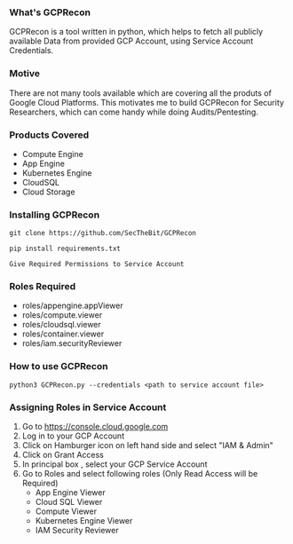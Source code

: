 ### What's GCPRecon
GCPRecon is a tool written in python, which helps to fetch all publicly available Data from provided GCP Account, using Service Account Credentials.

### Motive
There are not many tools available which are covering all the produts of Google Cloud Platforms. This motivates me to build GCPRecon for Security Researchers, which can come handy while doing Audits/Pentesting.

### Products Covered

* Compute Engine
* App Engine
* Kubernetes Engine
* CloudSQL
* Cloud Storage

### Installing GCPRecon

```
git clone https://github.com/SecTheBit/GCPRecon
```
```
pip install requirements.txt
```
```
Give Required Permissions to Service Account
```

### Roles Required

* roles/appengine.appViewer
* roles/compute.viewer
* roles/cloudsql.viewer
* roles/container.viewer
* roles/iam.securityReviewer

### How to use GCPRecon

` python3 GCPRecon.py --credentials <path to service account file> `

### Assigning Roles in Service Account

1. Go to https://console.cloud.google.com
2. Log in to your GCP Account
3. Click on Hamburger icon on left hand side and select "IAM & Admin"
4. Click on Grant Access
5. In principal box , select your GCP Service Account
6. Go to Roles and select following roles (Only Read Access will be Required)
   * App Engine Viewer
   * Cloud SQL Viewer
   * Compute Viewer
   * Kubernetes Engine Viewer
   * IAM Security Reviewer
   
